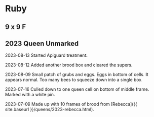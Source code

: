 # Ruby

## 9 x 9 F

## 2023 Queen Unmarked

2023-08-13 Started Apiguard treatment.

2023-08-12 Added another brood box and cleared the supers.

2023-08-09 Small patch of grubs and eggs.  Eggs in bottom of cells.  It appears normal.  Too many bees to squeeze down into a single box.

2023-07-16 Culled down to one queen cell on bottom of middle frame. Marked with a white pin.

2023-07-09 Made up with 10 frames of brood from [Rebecca]({{ site.baseurl }}/queens/2023-rebecca.html).

